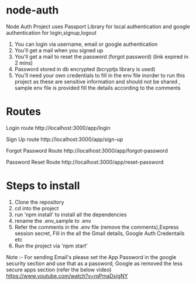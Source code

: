 # node-auth
Node Auth Project uses Passport Library for local authentication and google authentication for login,signup,logout

1) You can login via username, email or google authentication
2) You'll get a mail when you signed up
3) You'll get a mail to reset the password (forgot password) (link expired in 2 mins)
4) Password stored in db encrypted (bcryptjs library is used)
5) You'll need your own credentials to fill in the env file inorder to run this project as these are sensitive information and should not be shared , sample env file is provided fill the details according to the comments

# Routes

Login route
http://localhost:3000/app/login

Sign Up route
http://localhost:3000/app/sign-up

Forgot Password Route
http://localhost:3000/app/forgot-password

Password Reset Route
http://localhost:3000/app/reset-password

# Steps to install

1) Clone the repository
2) cd into the project
3) run 'npm install' to install all the dependencies
4) rename the .env_sample to .env 
5) Refer the comments in the .env file (remove the comments),Express session secret, Fill in the all the Gmail details, Google Auth Credentails etc
6)  Run the project via 'npm start'

Note :- For sending Email's please set the App Password in the google security section and use that as a password, Google as removed the less secure apps section (refer the below video)
https://www.youtube.com/watch?v=rqPmaDxigNY
